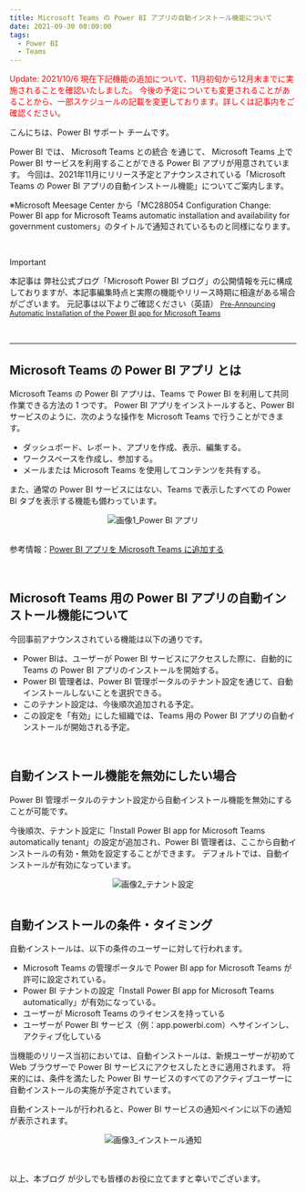 ```yaml
---
title: Microsoft Teams の Power BI アプリの自動インストール機能について
date: 2021-09-30 00:00:00 
tags:
  - Power BI
  - Teams
---
```



<span style="color: red; ">Update: 2021/10/6
現在下記機能の追加について、11月初旬から12月末までに実施されることを確認いたしました。
今後の予定についても変更されることがあることから、一部スケジュールの記載を変更しております。詳しくは記事内をご確認ください。
</span>



こんにちは、Power BI サポート チームです。 

Power BI では、 Microsoft Teams との統合 を通じて、 Microsoft Teams 上で Power BI サービスを利用することができる Power BI アプリが用意されています。
今回は、2021年11月にリリース予定とアナウンスされている「Microsoft Teams の Power BI アプリの自動インストール機能」についてご案内します。

※Microsoft Meesage Center から「MC288054 Configuration Change: Power BI app for Microsoft Teams automatic installation and availability for government customers」のタイトルで通知されているものと同様になります。

<!-- more -->

</br>

> [!IMPORTANT]
> 本記事は 弊社公式ブログ「Microsoft Power BI ブログ」の公開情報を元に構成しておりますが、本記事編集時点と実際の機能やリリース時期に相違がある場合がございます。
>元記事は以下よりご確認ください（英語）
><Span style="font-size: 90%">[Pre-Announcing Automatic Installation of the Power BI app for Microsoft Teams](https://powerbi.microsoft.com/ja-jp/blog/pre-announcing-automatic-installation-of-the-power-bi-app-for-microsoft-teams/)</span>


</br>


---

## Microsoft Teams の Power BI アプリ とは

Microsoft Teams の Power BI アプリは、Teams で Power BI を利用して共同作業できる方法の 1 つです。 
Power BI アプリをインストールすると、Power BI サービスのように、次のような操作を Microsoft Teams で行うことができます。

- ダッシュボード、レポート、アプリを作成、表示、編集する。
- ワークスペースを作成し、参加する。
- メールまたは Microsoft Teams を使用してコンテンツを共有する。

また、通常の Power BI サービスにはない、Teams で表示したすべての Power BI タブを表示する機能も備わっています。

<div align="center">
<img src="pic0.png" alt="画像1_Power BI アプリ" title="画像1_Power BI アプリ">
</div>


</br>

参考情報：[Power BI アプリを Microsoft Teams に追加する](https://docs.microsoft.com/ja-jp/power-bi/collaborate-share/service-microsoft-teams-app)

<!-- そして、今回自動インストール機能により、より多くのユーザーがこれらの機能を利用できるようになりました。また、Power BIと Teams の管理者にとっても、ユーザーに Power BI エクスペリエンスを Teams にインストールするためだけに、Microsoft Teams アプリのセットアップポリシーを作成・管理する必要性が減るため、助かります。-->

</br>

## Microsoft Teams 用の Power BI アプリの自動インストール機能について

今回事前アナウンスされている機能は以下の通りです。

- Power BIは、ユーザーが Power BI サービスにアクセスした際に、自動的に Teams の Power BI アプリのインストールを開始する。
- Power BI 管理者は、Power BI 管理ポータルのテナント設定を通じて、自動インストールしないことを選択できる。
- このテナント設定は、今後順次追加される予定。
- この設定を「有効」にした組織では、Teams 用の Power BI アプリの自動インストールが開始される予定。

</br>

## 自動インストール機能を無効にしたい場合

Power BI 管理ポータルのテナント設定から自動インストール機能を無効にすることが可能です。

今後順次、テナント設定に「Install Power BI app for Microsoft Teams automatically tenant」の設定が追加され、Power BI 管理者は、ここから自動インストールの有効・無効を設定することができます。
デフォルトでは、自動インストールが有効になっています。

<div align="center">
<img src="pic3.png" alt="画像2_テナント設定" title="画像2_テナント設定">
</div>

</br>

## 自動インストールの条件・タイミング

自動インストールは、以下の条件のユーザーに対して行われます。

- Microsoft Teams の管理ポータルで Power BI app for Microsoft Teams が許可に設定されている。
- Power BI テナントの設定「Install Power BI app for Microsoft Teams automatically」が有効になっている。
- ユーザーが Microsoft Teams のライセンスを持っている
- ユーザーが Power BI サービス（例：app.powerbi.com）へサインインし、アクティブ化している

当機能のリリース当初においては、自動インストールは、新規ユーザーが初めて Web ブラウザーで Power BI サービスにアクセスしたときに適用されます。
将来的には、条件を満たした Power BI サービスのすべてのアクティブユーザーに自動インストールの実施が予定されています。

自動インストールが行われると、Power BI サービスの通知ペインに以下の通知が表示されます。

<div align="center">
<img src="pic2.png" alt="画像3_インストール通知" title="画像3_インストール通知">
</div>

</br>
</br>

以上、本ブログ が少しでも皆様のお役に立てますと幸いでございます。
